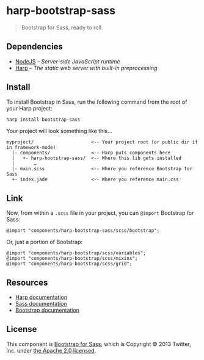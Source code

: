# harp-bootstrap-sass

> Bootstrap for Sass, ready to roll.

## Dependencies

* [NodeJS](http://nodejs.org/) – _Server-side JavaScript runtime_
* [Harp](http://harpjs.com/) – _The static web server with built-in preprocessing_

## Install

To install Bootstrap in Sass, run the following command from the root of your Harp project:

```bash
harp install bootstrap-sass
```

Your project will look something like this…

```
myproject/                     <-- Your project root (or public dir if in framework-mode)
  |- components/               <-- Harp puts components here
  |   +- harp-bootstrap-sass/  <-- Where this lib gets installed
  |       …
  |- main.scss                 <-- Where you reference Bootstrap for Sass 
  +- index.jade                <-- Where you reference main.css
```

## Link

Now, from within a `.scss` file in your project, you can `@import` Bootstrap for Sass:

```less
@import "components/harp-bootstrap-sass/scss/bootstrap";
```

Or, just a portion of Bootstrap:

```less
@import "components/harp-bootstrap/scss/variables";
@import "components/harp-bootstrap/scss/mixins";
@import "components/harp-bootstrap/scss/grid";
```

## Resources

* [Harp documentation](http://harpjs.com/docs)
* [Sass documentation](http://sass-lang.org)
* [Bootstrap documentation](http://getbootstrap.com)

## License

This component is [Bootstrap for Sass](https://github.com/thomas-mcdonald/bootstrap-sass), which is Copyright © 2013 Twitter, Inc. under [the Apache 2.0 licensed](https://github.com/twbs/bootstrap/blob/master/LICENSE).